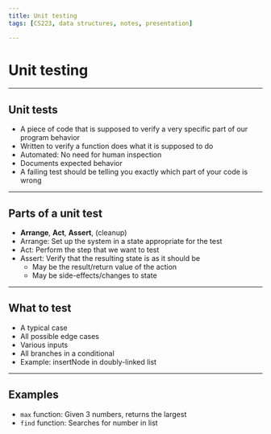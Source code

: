 ```yaml
---
title: Unit testing
tags: [CS223, data structures, notes, presentation]

---
```


# Unit testing

---

## Unit tests

- A piece of code that is supposed to verify a very specific part of our program behavior
- Written to verify a function does what it is supposed to do
- Automated: No need for human inspection
- Documents expected behavior
- A failing test should be telling you exactly which part of your code is wrong

---

## Parts of a unit test

- **Arrange**, **Act**, **Assert**, (cleanup)
- Arrange: Set up the system in a state appropriate for the test
- Act: Perform the step that we want to test
- Assert: Verify that the resulting state is as it should be
    - May be the result/return value of the action
    - May be side-effects/changes to state

---

## What to test

- A typical case
- All possible edge cases
- Various inputs
- All branches in a conditional
- Example: insertNode in doubly-linked list

---

## Examples

- `max` function: Given 3 numbers, returns the largest
- `find` function: Searches for number in list